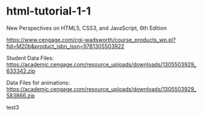 # html-tutorial-1-1
New Perspectives on HTML5, CSS3, and JavaScript, 6th Edition

https://www.cengage.com/cgi-wadsworth/course_products_wp.pl?fid=M20b&product_isbn_issn=9781305503922

Student Data Files:
https://academic.cengage.com/resource_uploads/downloads/1305503929_633342.zip

Data Files for animations:
https://academic.cengage.com/resource_uploads/downloads/1305503929_583866.zip

test3